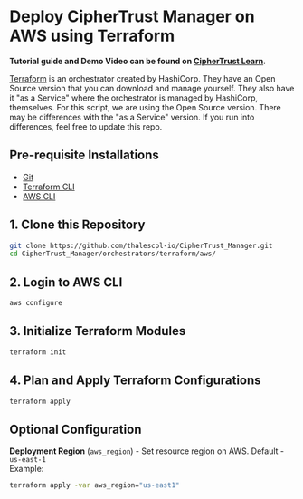 # Deploy CipherTrust Manager on AWS using Terraform
**Tutorial guide and Demo Video can be found on [CipherTrust Learn](https://thalesgroup.github.io/ciphertrust/docs/deploy/aws)**.

[Terraform](https://terraform.io/) is an orchestrator created by HashiCorp. They have an Open Source version that you can download and manage yourself. They also have it "as a Service" where the orchestrator is managed by HashiCorp, themselves. For this script, we are using the Open Source version. There may be differences with the "as a Service" version. If you run into differences, feel free to update this repo.

## Pre-requisite Installations
* [Git](https://gitscm.org)
* [Terraform CLI](https://terraform.io/downloads)
* [AWS CLI](https://docs.aws.amazon.com/cli/latest/userguide/getting-started-install.html)

## 1. Clone this Repository
```bash
git clone https://github.com/thalescpl-io/CipherTrust_Manager.git
cd CipherTrust_Manager/orchestrators/terraform/aws/
```

## 2. Login to AWS CLI
```bash
aws configure
```

## 3. Initialize Terraform Modules
```bash
terraform init
```

## 4. Plan and Apply Terraform Configurations
```bash
terraform apply
```

## Optional Configuration
**Deployment Region** (`aws_region`) - Set resource region on AWS. Default - `us-east-1`\
Example:
```bash
terraform apply -var aws_region="us-east1"
```
